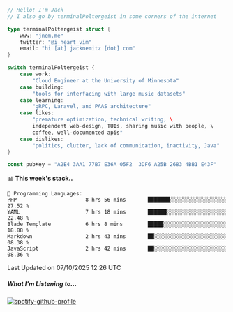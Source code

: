 ```go
// Hello! I'm Jack
// I also go by terminalPoltergeist in some corners of the internet

type terminalPoltergeist struct {
    www: "jnem.me"
    twitter: "@i_heart_vim"
    email: "hi [at] jacknemitz [dot] com"
}

switch terminalPoltergeist {
    case work:
        "Cloud Engineer at the University of Minnesota"
    case building:
        "tools for interfacing with large music datasets"
    case learning:
        "gRPC, Laravel, and PAAS architecture"
    case likes:
        "premature optimization, technical writing, \
        independent web-design, TUIs, sharing music with people, \
        coffee, well-documented apis"
    case dislikes:
        "politics, clutter, lack of communication, inactivity, Java"
}

const pubKey = "A2E4 3AA1 77B7 E36A 05F2  3DF6 A25B 2683 4BB1 E43F"
```

<!--START_SECTION:waka-->
📊 **This week's stack..** 

```text
💬 Programming Languages: 
PHP                      8 hrs 56 mins       ███████░░░░░░░░░░░░░░░░░░   27.52 % 
YAML                     7 hrs 18 mins       ██████░░░░░░░░░░░░░░░░░░░   22.48 % 
Blade Template           6 hrs 8 mins        █████░░░░░░░░░░░░░░░░░░░░   18.88 % 
Markdown                 2 hrs 43 mins       ██░░░░░░░░░░░░░░░░░░░░░░░   08.38 % 
JavaScript               2 hrs 42 mins       ██░░░░░░░░░░░░░░░░░░░░░░░   08.36 % 
```


 Last Updated on 07/10/2025 12:26 UTC
<!--END_SECTION:waka-->

##### What I'm Listening to...

[![spotify-github-profile](https://jnem.me/listening-item?maxAge=2592000)](https://jnem.me/listening)
